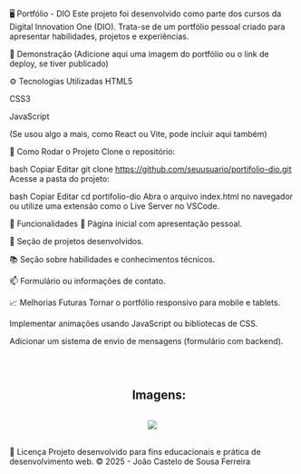 🖥️ Portfólio - DIO
Este projeto foi desenvolvido como parte dos cursos da Digital Innovation One (DIO).
Trata-se de um portfólio pessoal criado para apresentar habilidades, projetos e experiências.

📸 Demonstração
(Adicione aqui uma imagem do portfólio ou o link de deploy, se tiver publicado)

⚙️ Tecnologias Utilizadas
HTML5

CSS3

JavaScript

(Se usou algo a mais, como React ou Vite, pode incluir aqui também)

🚀 Como Rodar o Projeto
Clone o repositório:

bash
Copiar
Editar
git clone https://github.com/seuusuario/portifolio-dio.git
Acesse a pasta do projeto:

bash
Copiar
Editar
cd portifolio-dio
Abra o arquivo index.html no navegador ou utilize uma extensão como o Live Server no VSCode.

🎯 Funcionalidades
🎨 Página inicial com apresentação pessoal.

📄 Seção de projetos desenvolvidos.

📚 Seção sobre habilidades e conhecimentos técnicos.

📫 Formulário ou informações de contato.

📈 Melhorias Futuras
Tornar o portfólio responsivo para mobile e tablets.

Implementar animações usando JavaScript ou bibliotecas de CSS.

Adicionar um sistema de envio de mensagens (formulário com backend).

<br>
<div id="user-content-toc">
  <ul align="center">
    <h2 style="display: inline-block">Imagens:</h2>
  </ul>
</div>

<div align="center"> 
  <img src="https://i.postimg.cc/c4YpFw51/Screenshot-1.png">
</div>
<br>

📝 Licença
Projeto desenvolvido para fins educacionais e prática de desenvolvimento web.
© 2025 - João Castelo de Sousa Ferreira


